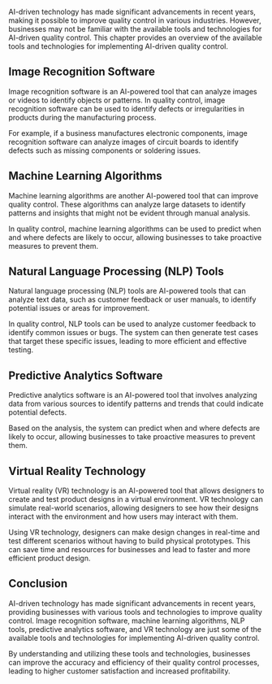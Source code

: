 
AI-driven technology has made significant advancements in recent years, making it possible to improve quality control in various industries. However, businesses may not be familiar with the available tools and technologies for AI-driven quality control. This chapter provides an overview of the available tools and technologies for implementing AI-driven quality control.

Image Recognition Software
--------------------------

Image recognition software is an AI-powered tool that can analyze images or videos to identify objects or patterns. In quality control, image recognition software can be used to identify defects or irregularities in products during the manufacturing process.

For example, if a business manufactures electronic components, image recognition software can analyze images of circuit boards to identify defects such as missing components or soldering issues.

Machine Learning Algorithms
---------------------------

Machine learning algorithms are another AI-powered tool that can improve quality control. These algorithms can analyze large datasets to identify patterns and insights that might not be evident through manual analysis.

In quality control, machine learning algorithms can be used to predict when and where defects are likely to occur, allowing businesses to take proactive measures to prevent them.

Natural Language Processing (NLP) Tools
---------------------------------------

Natural language processing (NLP) tools are AI-powered tools that can analyze text data, such as customer feedback or user manuals, to identify potential issues or areas for improvement.

In quality control, NLP tools can be used to analyze customer feedback to identify common issues or bugs. The system can then generate test cases that target these specific issues, leading to more efficient and effective testing.

Predictive Analytics Software
-----------------------------

Predictive analytics software is an AI-powered tool that involves analyzing data from various sources to identify patterns and trends that could indicate potential defects.

Based on the analysis, the system can predict when and where defects are likely to occur, allowing businesses to take proactive measures to prevent them.

Virtual Reality Technology
--------------------------

Virtual reality (VR) technology is an AI-powered tool that allows designers to create and test product designs in a virtual environment. VR technology can simulate real-world scenarios, allowing designers to see how their designs interact with the environment and how users may interact with them.

Using VR technology, designers can make design changes in real-time and test different scenarios without having to build physical prototypes. This can save time and resources for businesses and lead to faster and more efficient product design.

Conclusion
----------

AI-driven technology has made significant advancements in recent years, providing businesses with various tools and technologies to improve quality control. Image recognition software, machine learning algorithms, NLP tools, predictive analytics software, and VR technology are just some of the available tools and technologies for implementing AI-driven quality control.

By understanding and utilizing these tools and technologies, businesses can improve the accuracy and efficiency of their quality control processes, leading to higher customer satisfaction and increased profitability.

